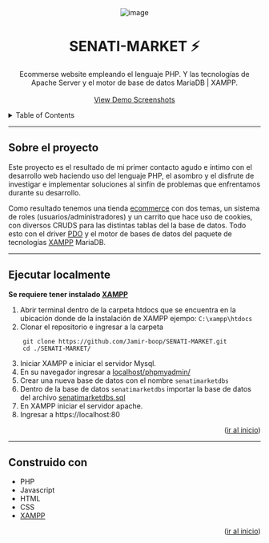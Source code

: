 <!-- LOGO -->
<div align="center" id="top">
<img src="https://i.ibb.co/gTGF9ck/image.png" alt="image" border="0">
  <h1 align="center">SENATI-MARKET ⚡</h1>
  <p align="center">
    Ecommerse website empleando el lenguaje PHP. Y las tecnologías de Apache Server y el motor de base de datos MariaDB | XAMPP.
    <br />
    <br />    
    <a href="https://github.com/Jamir-boop/SENATI-MARKET/tree/main/screenshots">View Demo Screenshots</a>
  </p>
</div>

<!-- TABLE OF CONTENTS -->
<details>
  <summary>Table of Contents</summary>
  <ol>
    <li>
      <a href="#sobre-el-proyecto">Sobre el Proyecto</a>
    </li>
    <li>
      <a href="#ejecutar-localmente">Ejecutar localmente 🚀</a>
    </li>
    <li>
      <a href="#construido-con">Construido Con</a>
    </li>
  </ol>
</details>
<hr>

## Sobre el proyecto
Este proyecto es el resultado de mi primer contacto agudo e íntimo con el desarrollo web haciendo uso del lenguaje PHP, el asombro y el disfrute de investigar e implementar soluciones al sinfín de problemas que enfrentamos durante su desarrollo.

Como resultado tenemos una tienda <a href="https://en.wikipedia.org/wiki/E-commerce">ecommerce</a> con dos temas, un sistema de roles (usuarios/administradores) y un carrito que hace uso de cookies, con diversos CRUDS para las distintas tablas del la base de datos. Todo esto con el driver <a href="https://www.php.net/manual/en/book.pdo.php">PDO</a> y el motor de bases de datos del paquete de tecnologías <a href="https://www.apachefriends.org/index.html">XAMPP</a> MariaDB.
<hr>

## Ejecutar localmente
**Se requiere tener instalado [XAMPP](https://www.apachefriends.org/index.html)**
1. Abrir terminal dentro de la carpeta htdocs que se encuentra en la ubicación donde de la instalación de XAMPP ejempo: `C:\xampp\htdocs`
2. Clonar el repositorio e ingresar a la carpeta
```
    git clone https://github.com/Jamir-boop/SENATI-MARKET.git
    cd ./SENATI-MARKET/
```

3. Iniciar XAMPP e iniciar el servidor Mysql.
4. En su navegador ingresar a [localhost/phpmyadmin/](https://localhost/phpmyadmin/)
5. Crear una nueva base de datos con el nombre `senatimarketdbs`
6. Dentro de la base de datos `senatimarketdbs` importar la base de datos del archivo [senatimarketdbs.sql](https://github.com/Jamir-boop/SENATI-MARKET/blob/93aa26f59f433cf100e21a40343945c143e28c41/IMPORTAR%20DBS/senatimarketdbs.sql)
7. En XAMPP iniciar el servidor apache.
8. Ingresar a https://localhost:80
<p align="right">(<a href="#top">ir al inicio</a>)</p>
<hr>

## Construido con
-   PHP
-   Javascript
-   HTML
-   CSS
-   [XAMPP](https://www.apachefriends.org/index.html)

<p align="right">(<a href="#top">ir al inicio</a>)</p>
